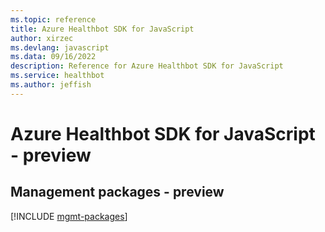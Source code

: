 ```yaml
---
ms.topic: reference
title: Azure Healthbot SDK for JavaScript
author: xirzec
ms.devlang: javascript
ms.data: 09/16/2022
description: Reference for Azure Healthbot SDK for JavaScript
ms.service: healthbot
ms.author: jeffish
---
```

# Azure Healthbot SDK for JavaScript - preview

## Management packages - preview
[!INCLUDE [mgmt-packages](healthbot-mgmt-index.md)]
